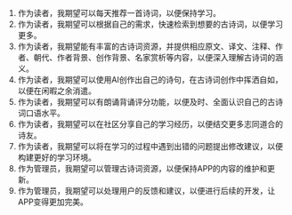 1. 作为读者，我期望可以每天推荐一首诗词，以便保持学习。
2. 作为读者，我期望可以根据自己的需求，快速检索到想要的古诗词，以便学习更多。
3. 作为读者，我期望能有丰富的古诗词资源，并提供相应原文、译文、注释、作者、朝代、作者背景、创作背景、名家赏析等内容，以便深入理解古诗词的涵义。
4. 作为读者，我期望可以使用AI创作出自己的诗句，在古诗词创作中挥洒自如，以便在闲暇之余消遣。
5. 作为读者，我期望可以有朗诵背诵评分功能，以便及时、全面认识自己的古诗词口语水平。
6. 作为读者，我期望可以在社区分享自己的学习经历，以便结交更多志同道合的诗友。
7. 作为读者，我期望可以将在学习的过程中遇到出错的问题提出修改建议，以便构建更好的学习环境。
8. 作为管理员，我期望可以管理古诗词资源，以便保持APP的内容的维护和更新。
9. 作为管理员，我期望可以处理用户的反馈和建议，以便进行后续的开发，让APP变得更加完美。